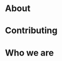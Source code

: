 # About

# Contributing

# Who we are

<!---
# Welcome to TCLDL

For full documentation visit [mkdocs.org](http://mkdocs.org).

## Commands

* `mkdocs new [dir-name]` - Create a new project.
* `mkdocs serve` - Start the live-reloading docs server.
* `mkdocs build` - Build the documentation site.
* `mkdocs help` - Print this help message.

## Project layout

    mkdocs.yml    # The cdocker run -it -p 8080:8080 imagenameonfiguration file.
    docs/
        index.md  # The documentation homepage.
        ...       # Other markdown pages, images and other files.
-->
